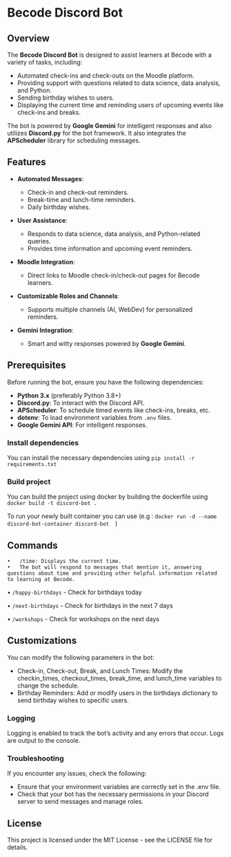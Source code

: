 # Becode Discord Bot

## Overview

The **Becode Discord Bot** is designed to assist learners at Becode with a variety of tasks, including:
- Automated check-ins and check-outs on the Moodle platform.
- Providing support with questions related to data science, data analysis, and Python.
- Sending birthday wishes to users.
- Displaying the current time and reminding users of upcoming events like check-ins and breaks.

The bot is powered by **Google Gemini** for intelligent responses and also utilizes **Discord.py** for the bot framework. It also integrates the **APScheduler** library for scheduling messages.

## Features

- **Automated Messages**:
  - Check-in and check-out reminders.
  - Break-time and lunch-time reminders.
  - Daily birthday wishes.
  
- **User Assistance**:
  - Responds to data science, data analysis, and Python-related queries.
  - Provides time information and upcoming event reminders.
  
- **Moodle Integration**:
  - Direct links to Moodle check-in/check-out pages for Becode learners.
  
- **Customizable Roles and Channels**:
  - Supports multiple channels (AI, WebDev) for personalized reminders.

- **Gemini Integration**:
  - Smart and witty responses powered by **Google Gemini**.
  
## Prerequisites

Before running the bot, ensure you have the following dependencies:

- **Python 3.x** (preferably Python 3.8+)
- **Discord.py**: To interact with the Discord API.
- **APScheduler**: To schedule timed events like check-ins, breaks, etc.
- **dotenv**: To load environment variables from `.env` files.
- **Google Gemini API**: For intelligent responses.

### Install dependencies

You can install the necessary dependencies using `pip install -r requirements.txt`

### Build project

You can build the project using docker by building the dockerfile using `docker build -t discord-bot .`

To run your newly built container you can use (e.g : `docker run -d --name discord-bot-container discord-bot  `)

## Commands
	•	/time: Displays the current time.
	•	The bot will respond to messages that mention it, answering questions about time and providing other helpful information related to learning at Becode.

  • `/happy-birthdays` - Check for birthdays today

  • `/next-birthdays` - Check for birthdays in the next 7 days

  • `/workshops` - Check for workshops on the next days

## Customizations

You can modify the following parameters in the bot:
- Check-in, Check-out, Break, and Lunch Times: Modify the checkin_times, checkout_times, break_time, and lunch_time variables to change the schedule.
- Birthday Reminders: Add or modify users in the birthdays dictionary to send birthday wishes to specific users.

### Logging

Logging is enabled to track the bot’s activity and any errors that occur. Logs are output to the console.

### Troubleshooting

If you encounter any issues, check the following:
- Ensure that your environment variables are correctly set in the .env file.
- Check that your bot has the necessary permissions in your Discord server to send messages and manage roles.

## License

This project is licensed under the MIT License - see the LICENSE file for details.
